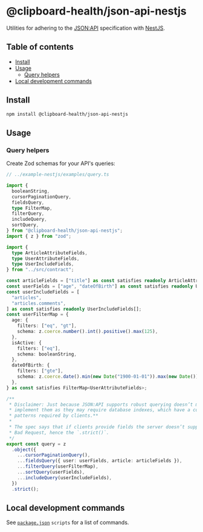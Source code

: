 # @clipboard-health/json-api-nestjs <!-- omit from toc -->

Utilities for adhering to the [JSON:API](https://jsonapi.org/) specification with [NestJS](https://nestjs.com/).

## Table of contents <!-- omit from toc -->

- [Install](#install)
- [Usage](#usage)
  - [Query helpers](#query-helpers)
- [Local development commands](#local-development-commands)

## Install

```bash
npm install @clipboard-health/json-api-nestjs
```

## Usage

### Query helpers

Create Zod schemas for your API's queries:

<!-- prettier-ignore -->
```ts
// ../example-nestjs/examples/query.ts

import {
  booleanString,
  cursorPaginationQuery,
  fieldsQuery,
  type FilterMap,
  filterQuery,
  includeQuery,
  sortQuery,
} from "@clipboard-health/json-api-nestjs";
import { z } from "zod";

import {
  type ArticleAttributeFields,
  type UserAttributeFields,
  type UserIncludeFields,
} from "../src/contract";

const articleFields = ["title"] as const satisfies readonly ArticleAttributeFields[];
const userFields = ["age", "dateOfBirth"] as const satisfies readonly UserAttributeFields[];
const userIncludeFields = [
  "articles",
  "articles.comments",
] as const satisfies readonly UserIncludeFields[];
const userFilterMap = {
  age: {
    filters: ["eq", "gt"],
    schema: z.coerce.number().int().positive().max(125),
  },
  isActive: {
    filters: ["eq"],
    schema: booleanString,
  },
  dateOfBirth: {
    filters: ["gte"],
    schema: z.coerce.date().min(new Date("1900-01-01")).max(new Date()),
  },
} as const satisfies FilterMap<UserAttributeFields>;

/**
 * Disclaimer: Just because JSON:API supports robust querying doesn’t mean your service should
 * implement them as they may require database indexes, which have a cost. **Implement only access
 * patterns required by clients.**
 *
 * The spec says that if clients provide fields the server doesn’t support, it **MUST** return 400
 * Bad Request, hence the `.strict()`.
 */
export const query = z
  .object({
    ...cursorPaginationQuery(),
    ...fieldsQuery({ user: userFields, article: articleFields }),
    ...filterQuery(userFilterMap),
    ...sortQuery(userFields),
    ...includeQuery(userIncludeFields),
  })
  .strict();

```

## Local development commands

See [`package.json`](./package.json) `scripts` for a list of commands.
